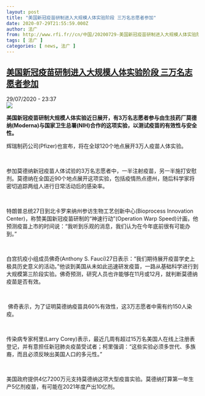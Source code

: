 ```yaml
---
layout: post
title: "美国新冠疫苗研制进入大规模人体实验阶段 三万名志愿者参加"
date: 2020-07-29T21:55:59.000Z
author: 法广
from: http://www.rfi.fr//cn/中国/20200729-美国新冠疫苗研制进入大规模人体实验阶段-三万名志愿者参加
tags: [ 法广 ]
categories: [ news, 法广 ]
---
```

<!--1596059759000-->
[美国新冠疫苗研制进入大规模人体实验阶段 三万名志愿者参加](http://www.rfi.fr//cn/%E4%B8%AD%E5%9B%BD/20200729-%E7%BE%8E%E5%9B%BD%E6%96%B0%E5%86%A0%E7%96%AB%E8%8B%97%E7%A0%94%E5%88%B6%E8%BF%9B%E5%85%A5%E5%A4%A7%E8%A7%84%E6%A8%A1%E4%BA%BA%E4%BD%93%E5%AE%9E%E9%AA%8C%E9%98%B6%E6%AE%B5-%E4%B8%89%E4%B8%87%E5%90%8D%E5%BF%97%E6%84%BF%E8%80%85%E5%8F%82%E5%8A%A0)
------

<div>
<div>29/07/2020 - 23:37</div><img src="https://s.rfi.fr/media/display/33ae4e60-d1e3-11ea-82f8-005056bf87d6/w:310/p:16x9/2020-07-07T000000Z_121065154_RC2BOH9G2UW8_RTRMADP_3_HEALTH-CORONAVIRUS-MODERNA.JPG"><p><strong>美国新冠疫苗研制大规模人体实验近日展开，有3万名志愿者参与由生技药厂莫德纳(Moderna)与国家卫生总署(NIH)合作的这项实验，以测试疫苗的有效性与安全性。</strong></p><div class="t-content__body u-clearfix"><div class="m-interstitial"></div><p>辉瑞制药公司(Pfizer)也宣布，将在全球120个地点展开3万人疫苗人体实验。</p><p> </p><p>参加莫德纳新冠疫苗人体试验的3万名志愿者中，一半注射疫苗，另一半施打安慰剂。莫德纳在全国近90个地点展开这项实验，包括疫情热点德州，随后科学家将密切追踪两组人进行日常活动后的感染率。</p><p> </p><p>特朗普总统27日到北卡罗来纳州参访生物工艺创新中心(Bioprocess Innovation Center)，称赞美国新冠疫苗研制的“神速行动”(Operation Warp Speed)计画，他预测疫苗上市的时间说：“我听到乐观的消息，我们认为在今年底前很有可能办到。”</p><p> </p><p>白宫抗疫小组成员佛奇(Anthony S. Fauci)27日表示：“我们期待展开疫苗学史上极具历史意义的活动。”他谈到美国从未如此迅速研发疫苗，一路从基础科学进行到大规模第三阶段实验。佛奇预测，研究人员也许能够在11月或12月，就判断莫德纳疫苗是否有效。</p><p> </p><p> 佛奇表示，为了证明莫德纳疫苗具60%有效性，这3万志愿者中需有约150人染疫。</p><p> </p><p>传染病专家柯里(Larry Corey)表示，最近几周有超过15万名美国人在线上注册表登记，并有意担任新冠肺炎疫苗受试者；柯里强调：“这些实验必须多世代、多族裔，而且必须反映出美国人口的多元性。”</p><p> </p><p>美国政府提供4亿7200万元支持莫德纳这项大型疫苗实验。莫德纳打算第一年生产5亿剂疫苗，有可能在2021年度产出10亿剂。</p><p> </p><p> </p><div class="o-self-promo o-self-promo--nl o-self-promo--hidden" data-selfpromo-newsletter></div><div class="o-self-promo o-self-promo--app o-self-promo--hidden" data-selfpromo-app></div></div>
</div>
